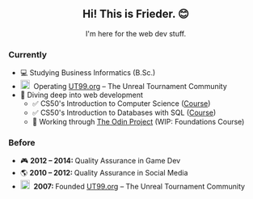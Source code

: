 

<h2 align="center">Hi! This is Frieder. 😊</h2>
<p align="center">I'm here for the web dev stuff.</p>

<h3>Currently</h3>
<ul>
  <li>💻 Studying Business Informatics (B.Sc.)</li>
   <li><img src="https://ut99.org/utlogo2b.png" width="18" height="18">&nbsp;&nbsp;Operating <a href="https://ut99.org" title="UT99.org – The Unreal Tournament Community">UT99.org</a> – The Unreal Tournament Community</li>
  <li>💪 Diving deep into web development  
  <ul>
    <li>✅ CS50's Introduction to Computer Science (<a href="https://www.edx.org/learn/computer-science/harvard-university-cs50-s-introduction-to-computer-science" title="CS50: Introduction to Computer Science">Course</a>)</li>
     <li>✅ CS50's Introduction to Databases with SQL (<a href="https://www.edx.org/learn/sql/harvard-university-cs50-s-introduction-to-databases-with-sql" title="CS50: Introduction to Computer Science">Course</a>)</li>
    <li>💪 Working through <a href="https://www.theodinproject.com" title="The Odin Project">The Odin Project</a> (WIP: Foundations Course)</li>
  </ul>
</ul>

<h3>Before</h3>
<ul>
  <li>🎮 <strong>2012 – 2014: </strong> Quality Assurance in Game Dev</li>
  <li>🌎 <strong>2010 – 2012: </strong> Quality Assurance in Social Media</li>
  <li><img src="https://ut99.org/utlogo2b.png" width="18" height="18">&nbsp;&nbsp;<strong>2007: </strong>Founded <a href="https://ut99.org" title="UT99.org – The Unreal Tournament Community">UT99.org</a> – The Unreal Tournament Community</li>
</ul>
